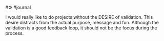 #⚙️
#journal 


I would really like to do projects without the DESIRE of validation. 
This desire distracts from the actual purpose, message and fun.
Although the validation is a good feedback loop, it should not be the focus during the process.